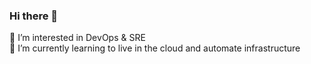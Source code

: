 ### Hi there 👋
👀 I’m interested in DevOps & SRE <br>
🌱 I’m currently learning to live in the cloud and automate infrastructure

